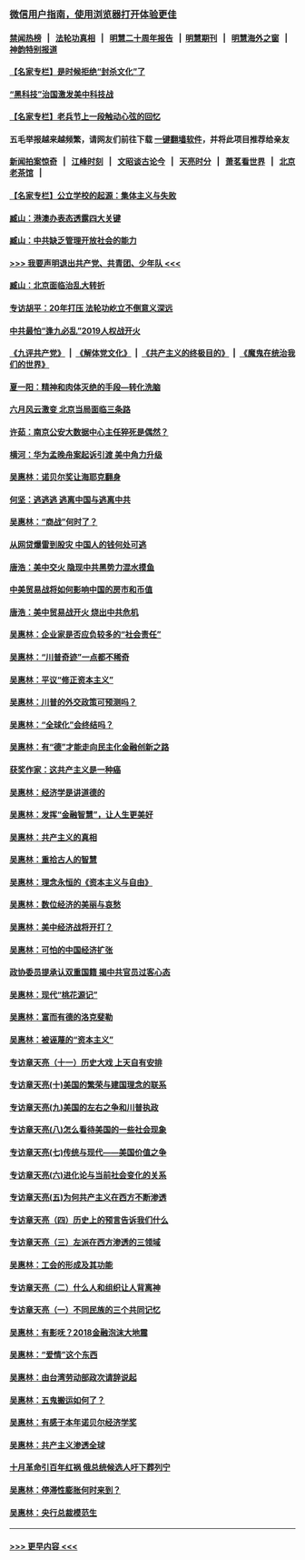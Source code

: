 ### [微信用户指南，使用浏览器打开体验更佳](https://github.com/gfw-breaker/banned-news1/blob/master/indexes/wechat-guide.md?t=0)
#### [禁闻热榜](热点新闻.md?t=0)  &nbsp;&nbsp;|&nbsp;&nbsp; [法轮功真相](https://github.com/gfw-breaker/truth/blob/master/README.md?t=0) &nbsp;&nbsp;|&nbsp;&nbsp; [明慧二十周年报告](https://github.com/gfw-breaker/mh-reports/blob/master/README.md?t=0) &nbsp;&nbsp;|&nbsp;&nbsp;[明慧期刊](https://github.com/gfw-breaker/mh-qikan) &nbsp;&nbsp;|&nbsp;&nbsp; [明慧海外之窗](https://github.com/gfw-breaker/mh-news/blob/master/README.md?t=0) &nbsp;&nbsp;|&nbsp;&nbsp; [神韵特别报道](https://github.com/gfw-breaker/mh-news/blob/master/shenyun.md?t=0)
#### [【名家专栏】是时候拒绝“封杀文化”了](../pages/nsc423/n11814093.md?t=02131002) 
#### [“黑科技”治国激发美中科技战](../pages/nsc423/n11638056.md?t=02131002) 
#### [【名家专栏】老兵节上一段触动心弦的回忆](../pages/nsc423/n11646016.md?t=02131002) 
#### 五毛举报越来越频繁，请网友们前往下载 [一键翻墙软件](https://github.com/gfw-breaker/ssr-accounts)，并将此项目推荐给亲友
#### [新闻拍案惊奇](https://github.com/gfw-breaker/banned-news1/blob/master/pages/link4.md) &nbsp;&nbsp;|&nbsp;&nbsp; [江峰时刻](https://github.com/gfw-breaker/banned-news1/blob/master/pages/link4.md) &nbsp;&nbsp;|&nbsp;&nbsp; [文昭谈古论今](https://github.com/gfw-breaker/banned-news1/blob/master/pages/link4.md) &nbsp;&nbsp;|&nbsp;&nbsp; [天亮时分](https://github.com/gfw-breaker/banned-news1/blob/master/pages/link4.md) &nbsp;&nbsp;|&nbsp;&nbsp; [萧茗看世界](https://github.com/gfw-breaker/banned-news1/blob/master/pages/link4.md) &nbsp;&nbsp;|&nbsp;&nbsp; [北京老茶馆](https://github.com/gfw-breaker/banned-news1/blob/master/pages/link4.md) &nbsp;&nbsp;|&nbsp;&nbsp; 
#### [【名家专栏】公立学校的起源：集体主义与失败](../pages/nsc423/n11601833.md?t=02131002) 
#### [臧山：港澳办表态透露四大关键](../pages/nsc423/n11421628.md?t=02131002) 
#### [臧山：中共缺乏管理开放社会的能力](../pages/nsc423/n11407457.md?t=02131002) 
#### [>>> 我要声明退出共产党、共青团、少年队 <<<](https://github.com/begood0513/goodnews/blob/master/quit/letter.md) 
#### [臧山：北京面临治乱大转折](../pages/nsc423/n11406895.md?t=02131002) 
#### [专访胡平：20年打压 法轮功屹立不倒意义深远](../pages/nsc423/n11398800.md?t=02131002) 
#### [中共最怕“逢九必乱”2019人权战开火](../pages/nsc423/n11385248.md?t=02131002) 
#### [《九评共产党》](https://github.com/begood0513/9ping.md/blob/master/README.md) &nbsp;|&nbsp; [《解体党文化》](../../../../jtdwh.md/blob/master/README.md)  &nbsp;|&nbsp; [《共产主义的终极目的》](../../../../gczydzjmd.md/blob/master/README.md) &nbsp;|&nbsp; [《魔鬼在统治我们的世界》](../../../../mgztzwmdsj.md/blob/master/README.md) 
#### [夏一阳：精神和肉体灭绝的手段—转化洗脑](../pages/nsc423/n11368250.md?t=02131002) 
#### [六月风云激变 北京当局面临三条路](../pages/nsc423/n11313668.md?t=02131002) 
#### [许茹：南京公安大数据中心主任猝死是偶然？](../pages/nsc423/n11064744.md?t=02131002) 
#### [横河：华为孟晚舟案起诉引渡 美中角力升级](../pages/nsc423/n11027230.md?t=02131002) 
#### [吴惠林：诺贝尔奖让海耶克翻身](../pages/nsc423/n10890049.md?t=02131002) 
#### [何坚：逃逃逃 逃离中国与逃离中共](../pages/nsc423/n10592891.md?t=02131002) 
#### [吴惠林：“商战”何时了？](../pages/nsc423/n10573558.md?t=02131002) 
#### [从网贷爆雷到股灾 中国人的钱何处可逃](../pages/nsc423/n10572800.md?t=02131002) 
#### [唐浩：美中交火 隐现中共黑势力混水摸鱼](../pages/nsc423/n10544040.md?t=02131002) 
#### [中美贸易战将如何影响中国的房市和币值](../pages/nsc423/n10543697.md?t=02131002) 
#### [唐浩：美中贸易战开火 烧出中共危机](../pages/nsc423/n10540126.md?t=02131002) 
#### [吴惠林：企业家是否应负较多的“社会责任”](../pages/nsc423/n10535022.md?t=02131002) 
#### [吴惠林：“川普奇迹”一点都不稀奇](../pages/nsc423/n10512808.md?t=02131002) 
#### [吴惠林：平议“修正资本主义”](../pages/nsc423/n10495724.md?t=02131002) 
#### [吴惠林：川普的外交政策可预测吗？](../pages/nsc423/n10462387.md?t=02131002) 
#### [吴惠林：“全球化”会终结吗？](../pages/nsc423/n10452838.md?t=02131002) 
#### [吴惠林：有“德”才能走向民主化金融创新之路](../pages/nsc423/n10432292.md?t=02131002) 
#### [获奖作家：这共产主义是一种癌](../pages/nsc423/n10431541.md?t=02131002) 
#### [吴惠林：经济学是讲道德的](../pages/nsc423/n10398014.md?t=02131002) 
#### [吴惠林：发挥“金融智慧”，让人生更美好](../pages/nsc423/n10375019.md?t=02131002) 
#### [吴惠林：共产主义的真相](../pages/nsc423/n10351394.md?t=02131002) 
#### [吴惠林：重拾古人的智慧](../pages/nsc423/n10337691.md?t=02131002) 
#### [吴惠林：理念永恒的《资本主义与自由》](../pages/nsc423/n10316274.md?t=02131002) 
#### [吴惠林：数位经济的美丽与哀愁](../pages/nsc423/n10292946.md?t=02131002) 
#### [吴惠林：美中经济战将开打？](../pages/nsc423/n10258825.md?t=02131002) 
#### [吴惠林：可怕的中国经济扩张](../pages/nsc423/n10219147.md?t=02131002) 
#### [政协委员提承认双重国籍 揭中共官员过客心态](../pages/nsc423/n10208809.md?t=02131002) 
#### [吴惠林：现代“桃花源记”](../pages/nsc423/n10185234.md?t=02131002) 
#### [吴惠林：富而有德的洛克斐勒](../pages/nsc423/n10142264.md?t=02131002) 
#### [吴惠林：被诬蔑的“资本主义”](../pages/nsc423/n10124816.md?t=02131002) 
#### [专访章天亮（十一）历史大戏 上天自有安排](../pages/nsc423/n10094905.md?t=02131002) 
#### [专访章天亮(十)美国的繁荣与建国理念的联系](../pages/nsc423/n10094899.md?t=02131002) 
#### [专访章天亮(九)美国的左右之争和川普执政](../pages/nsc423/n10094889.md?t=02131002) 
#### [专访章天亮(八)怎么看待美国的一些社会现象](../pages/nsc423/n10094857.md?t=02131002) 
#### [专访章天亮(七)传统与现代——美国价值之争](../pages/nsc423/n10093140.md?t=02131002) 
#### [专访章天亮(六)进化论与当前社会变化的关系](../pages/nsc423/n10092036.md?t=02131002) 
#### [专访章天亮(五)为何共产主义在西方不断渗透](../pages/nsc423/n10083620.md?t=02131002) 
#### [专访章天亮（四）历史上的预言告诉我们什么](../pages/nsc423/n10083606.md?t=02131002) 
#### [专访章天亮（三）左派在西方渗透的三领域](../pages/nsc423/n10081115.md?t=02131002) 
#### [吴惠林：工会的形成及其功能](../pages/nsc423/n10080633.md?t=02131002) 
#### [专访章天亮（二）什么人和组织让人背离神](../pages/nsc423/n10076637.md?t=02131002) 
#### [专访章天亮（一）不同民族的三个共同记忆](../pages/nsc423/n10074188.md?t=02131002) 
#### [吴惠林：有影呒？2018金融泡沫大地震](../pages/nsc423/n10040534.md?t=02131002) 
#### [吴惠林：“爱情”这个东西](../pages/nsc423/n10019423.md?t=02131002) 
#### [吴惠林：由台湾劳动部政次请辞说起](../pages/nsc423/n9979679.md?t=02131002) 
#### [吴惠林：五鬼搬运如何了？](../pages/nsc423/n9925338.md?t=02131002) 
#### [吴惠林：有感于本年诺贝尔经济学奖](../pages/nsc423/n9871883.md?t=02131002) 
#### [吴惠林：共产主义渗透全球](../pages/nsc423/n9812748.md?t=02131002) 
#### [十月革命引百年红祸 俄总统候选人吁下葬列宁](../pages/nsc423/n9810182.md?t=02131002) 
#### [吴惠林：停滞性膨胀何时来到？](../pages/nsc423/n9764136.md?t=02131002) 
#### [吴惠林：央行总裁模范生](../pages/nsc423/n9728134.md?t=02131002) 

----
#### [ >>> 更早内容 <<< ](../indexes/nsc423-earlier.md)
